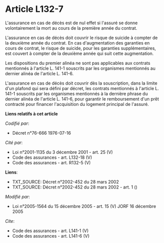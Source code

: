 # Article L132-7

L'assurance en cas de décès est de nul effet si l'assuré se donne volontairement la mort au cours de la première année du
contrat. 

L'assurance en cas de décès doit couvrir le risque de suicide à compter de la deuxième année du contrat. En cas
d'augmentation des garanties en cours de contrat, le risque de suicide, pour les garanties supplémentaires, est couvert à
compter de la deuxième année qui suit cette augmentation. 

Les dispositions du premier alinéa ne sont pas applicables aux contrats mentionnés à l'article L. 141-1 souscrits par les
organismes mentionnés au dernier alinéa de l'article L. 141-6. 

L'assurance en cas de décès doit couvrir dès la souscription, dans la limite d'un plafond qui sera défini par décret, les
contrats mentionnés à l'article L. 141-1 souscrits par les organismes mentionnés à la dernière phrase du dernier alinéa de
l'article L. 141-6, pour garantir le remboursement d'un prêt contracté pour financer l'acquisition du logement principal de
l'assuré.

**Liens relatifs à cet article**

_Codifié par_:

  - Décret n°76-666 1976-07-16

_Cité par_:

  - Loi n°2001-1135 du 3 décembre 2001 - art. 25 (V)
  - Code des assurances - art. L132-18 (V)
  - Code des assurances - art. R132-5 (V)

**Liens**:

  - TXT_SOURCE: Décret n°2002-452 du 28 mars 2002
  - TXT_SOURCE: Décret n°2002-452 du 28 mars 2002 - art. 1 ()

_Modifié par_:

  - Loi n°2005-1564 du 15 décembre 2005 - art. 15 (V) JORF 16 décembre 2005

_Cite_:

  - Code des assurances - art. L141-1 (V)
  - Code des assurances - art. L141-6 (V)
